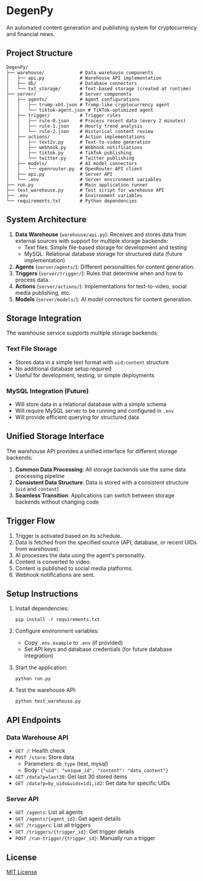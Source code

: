 # DegenPy

An automated content generation and publishing system for cryptocurrency and financial news.

## Project Structure

```
DegenPy/
├── warehouse/             # Data warehouse components
│   ├── api.py             # Warehouse API implementation
│   ├── db/                # Database connectors
│   └── txt_storage/       # Text-based storage (created at runtime)
├── server/                # Server components
│   ├── agents/            # Agent configurations
│   │   ├── trump-xbt.json # Trump-like cryptocurrency agent
│   │   └── tiktok-agent.json # TikTok-optimized agent
│   ├── trigger/           # Trigger rules
│   │   ├── rule-0.json    # Process recent data (every 2 minutes)
│   │   ├── rule-1.json    # Hourly trend analysis
│   │   └── rule-2.json    # Historical content review
│   ├── actions/           # Action implementations
│   │   ├── text2v.py      # Text-to-video generation
│   │   ├── webhook.py     # Webhook notifications
│   │   ├── tiktok.py      # TikTok publishing
│   │   └── twitter.py     # Twitter publishing
│   ├── models/            # AI model connectors
│   │   └── openrouter.py  # OpenRouter API client
│   ├── api.py             # Server API
│   └── .env               # Server environment variables
├── run.py                 # Main application runner
├── test_warehouse.py      # Test script for warehouse API
├── .env                   # Environment variables
└── requirements.txt       # Python dependencies
```

## System Architecture

1. **Data Warehouse** (`warehouse/api.py`): Receives and stores data from external sources with support for multiple storage backends:
   - Text files: Simple file-based storage for development and testing
   - MySQL: Relational database storage for structured data (future implementation)
2. **Agents** (`server/agents/`): Different personalities for content generation.
3. **Triggers** (`server/trigger/`): Rules that determine when and how to process data.
4. **Actions** (`server/actions/`): Implementations for text-to-video, social media publishing, etc.
5. **Models** (`server/models/`): AI model connectors for content generation.

## Storage Integration

The warehouse service supports multiple storage backends:

### Text File Storage
- Stores data in a simple text format with `uid:content` structure
- No additional database setup required
- Useful for development, testing, or simple deployments

### MySQL Integration (Future)
- Will store data in a relational database with a simple schema
- Will require MySQL server to be running and configured in `.env`
- Will provide efficient querying for structured data

## Unified Storage Interface

The warehouse API provides a unified interface for different storage backends:

1. **Common Data Processing**: All storage backends use the same data processing pipeline
2. **Consistent Data Structure**: Data is stored with a consistent structure (`uid` and `content`)
3. **Seamless Transition**: Applications can switch between storage backends without changing code

## Trigger Flow

1. Trigger is activated based on its schedule.
2. Data is fetched from the specified source (API, database, or recent UIDs from warehouse).
3. AI processes the data using the agent's personality.
4. Content is converted to video.
5. Content is published to social media platforms.
6. Webhook notifications are sent.

## Setup Instructions

1. Install dependencies:
   ```
   pip install -r requirements.txt
   ```

2. Configure environment variables:
   - Copy `.env.example` to `.env` (if provided)
   - Set API keys and database credentials (for future database integration)

3. Start the application:
   ```
   python run.py
   ```

4. Test the warehouse API:
   ```
   python test_warehouse.py
   ```

## API Endpoints

### Data Warehouse API

- `GET /`: Health check
- `POST /store`: Store data
  - Parameters: `db_type` (text, mysql)
  - Body: `{"uid": "unique_id", "content": "data_content"}`
- `GET /data?p=last30`: Get last 30 stored items
- `GET /data?p=by_uids&uids=id1,id2`: Get data for specific UIDs

### Server API

- `GET /agents`: List all agents
- `GET /agents/{agent_id}`: Get agent details
- `GET /triggers`: List all triggers
- `GET /triggers/{trigger_id}`: Get trigger details
- `POST /run-trigger/{trigger_id}`: Manually run a trigger

## License

[MIT License](LICENSE)
